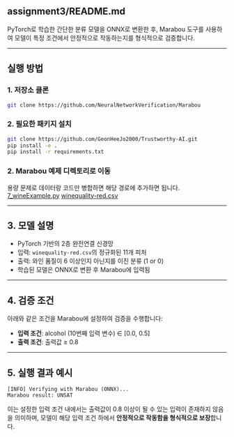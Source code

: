 ## assignment3/README.md

PyTorch로 학습한 간단한 분류 모델을 ONNX로 변환한 후, Marabou 도구를 사용하여 모델이 특정 조건에서 안정적으로 작동하는지를 형식적으로 검증합니다.

---

## 실행 방법

### 1. 저장소 클론

```bash
git clone https://github.com/NeuralNetworkVerification/Marabou
```

### 2. 필요한 패키지 설치

```bash
git clone https://github.com/GeonHeeJo2000/Trustworthy-AI.git
pip install -e .
pip install -r requirements.txt
```
### 2. Marabou 예제 디렉토리로 이동
용량 문제로 데이터랑 코드만 병합하면 해당 경로에 추가하면 됩니다.
[7_wineExample.py](https://github.com/GeonHeeJo2000/Trustworthy-AI/blob/main/assigment3/maraboupy/examples/7_wineExample.py)
[winequality-red.csv](https://github.com/GeonHeeJo2000/Trustworthy-AI/blob/main/assigment3/maraboupy/examples/winequality-red.csv)

---

## 3. 모델 설명

* PyTorch 기반의 2층 완전연결 신경망
* 입력: `winequality-red.csv`의 정규화된 11개 피처
* 출력: 와인 품질이 6 이상인지 아닌지를 이진 분류 (1 or 0)
* 학습된 모델은 ONNX로 변환 후 Marabou에 입력됨

---

## 4. 검증 조건

아래와 같은 조건을 Marabou에 설정하여 검증을 수행합니다:

* **입력 조건**: alcohol (10번째 입력 변수) ∈ \[0.0, 0.5]
* **출력 조건**: 출력값 ≥ 0.8

---

## 5. 실행 결과 예시

```text
[INFO] Verifying with Marabou (ONNX)...
Marabou result: UNSAT
```

이는 설정한 입력 조건 내에서는 출력값이 0.8 이상이 될 수 있는 입력이 존재하지 않음을 의미하며,
모델이 해당 입력 조건 하에서 **안정적으로 작동함을 형식적으로 보장**합니다.
